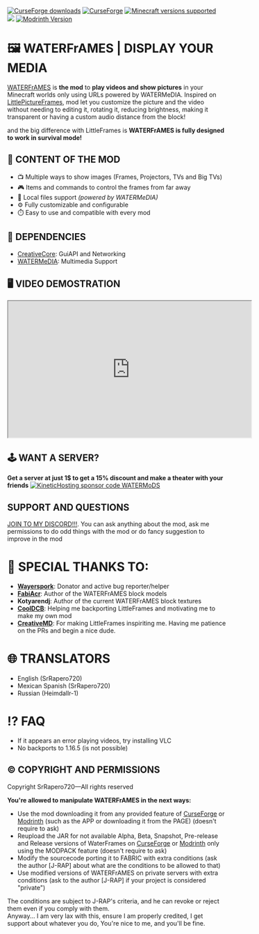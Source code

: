 [![CurseForge downloads](https://cf.way2muchnoise.eu/waterframes.svg?badge_style=for_the_badge)](https://www.curseforge.com/minecraft/mc-mods/waterframes)
[![CurseForge](https://img.shields.io/curseforge/v/834607?style=for-the-badge&label=curseforge&labelColor=%232d2d2d&color=%23e04e14&link=https%3A%2F%2Fwww.curseforge.com%2Fminecraft%2Fmc-mods%2Fwaterframes%2Ffiles)](https://www.curseforge.com/minecraft/mc-mods/waterframes/files)
[![Minecraft versions supported](https://cf.way2muchnoise.eu/versions/Supports_waterframes_all.svg?badge_style=for_the_badge)](https://www.curseforge.com/minecraft/mc-mods/waterframes/files)<br>
[![](https://dcbadge.vercel.app/api/server/cuYAzzZ)](https://discord.gg/cuYAzzZ)
[![Modrinth Version](https://img.shields.io/modrinth/v/waterframes?style=for-the-badge&logo=modrinth&label=MODRINTH&color=%231bd96a)](https://modrinth.com/mod/waterframes)<br>

# 🖼️ WATERFrAMES | DISPLAY YOUR MEDIA
[WATERFrAMES](https://www.curseforge.com/minecraft/mc-mods/waterframes) is **the mod** to **play
videos and show pictures** in your Minecraft worlds only using URLs powered by WATERMeDIA.
Inspired on [LittlePictureFrames](https://github.com/CreativeMD/LittleFrames), mod let you customize
the picture and the video without needing to editing it, rotating it, reducing brightness, making it transparent or
having a custom audio distance from the block!

and the big difference with LittleFrames is **WATERFrAMES is fully designed to work in survival mode!**

## 🎁 CONTENT OF THE MOD
- 📺 Multiple ways to show images (Frames, Projectors, TVs and Big TVs)
- 🎮 Items and commands to control the frames from far away
- 📂 Local files support *(powered by WATERMeDIA)*
- ⚙️ Fully customizable and configurable
- ⏱️ Easy to use and compatible with every mod

## 🧩 DEPENDENCIES
- [CreativeCore](https://www.curseforge.com/minecraft/mc-mods/creativecore): GuiAPI and Networking
- [WATERMeDIA](https://wwww.curseforge.com/minecraft/mc-mods/watermedia): Multimedia Support

## 🖥️ VIDEO DEMOSTRATION
<iframe src="https://www.youtube.com/embed/ns2u-24qcuI" width="560" height="314"></iframe>

## 🕹️ WANT A SERVER?
**Get a server at just 1$ to get a 15% discount and make a theater with your friends**
[![KineticHosting sponsor code WATERMoDS](https://i.imgur.com/2WFmJzc.png)](https://www.kinetichosting.net/)

## SUPPORT AND QUESTIONS
[JOIN TO MY DISCORD!!!](https://discord.com/cuYAzzZ). 
You can ask anything about the mod, ask me permissions to do
odd things with the mod or do fancy suggestion to improve in the mod

# 🎀 SPECIAL THANKS TO:
- [**Wayerspork**](https://lifeonlinesphere.com/): Donator and active bug reporter/helper
- [**FabiAcr**](https://www.twitch.tv/fabi_acr): Author of the WATERFrAMES block models
- **Kotyarendj**: Author of the current WATERFrAMES block textures
- [**CoolDCB**](https://github.com/CoolDCB): Helping me backporting LittleFrames and motivating me to make my own mod
- [**CreativeMD**](https://github.com/CreativeMD): For making LittleFrames inspiriting me. 
Having me patience on the PRs and begin a nice dude.

# 🌐 TRANSLATORS
- English (SrRapero720)
- Mexican Spanish (SrRapero720)
- Russian (Heimdallr-1)

# ⁉️ FAQ
- If it appears an error playing videos, try installing VLC
- No backports to 1.16.5 (is not possible)

## ©️ COPYRIGHT AND PERMISSIONS
Copyright SrRapero720—All rights reserved

**You're allowed to manipulate WATERFrAMES in the next ways:**
- Use the mod downloading it from any provided feature of [CurseForge](https://www.curseforge.com/) or [Modrinth](https://modrinth.com/) (such as the APP or downloading it from the PAGE) (doesn't require to ask)
- Reupload the JAR for not available Alpha, Beta, Snapshot, Pre-release and Release versions of WaterFrames on [CurseForge](https://www.curseforge.com/) or [Modrinth](https://modrinth.com/) only using the MODPACK feature (doesn't require to ask)
- Modify the sourcecode porting it to FABRIC with extra conditions (ask the author [J-RAP] about what are the conditions to be allowed to that)
- Use modified versions of WATERFrAMES on private servers with extra conditions (ask to the author [J-RAP] if your project is considered "private")

The conditions are subject to J-RAP's criteria, and he can revoke or reject them even if you comply with them.<br>
Anyway...
I am very lax with this, ensure I am properly credited,
I get support about whatever you do, You're nice to me, and you'll be fine.